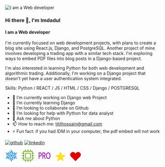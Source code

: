 ![I am a Web developer](https://media.licdn.com/dms/image/v2/D5616AQEIUdT8PpCrhQ/profile-displaybackgroundimage-shrink_350_1400/profile-displaybackgroundimage-shrink_350_1400/0/1737004507988?e=1742428800&v=beta&t=J30r50bCsYOikRuGUYuN9vceAhKKujWLjkDm0H0Xc1w)

### Hi there 👋, I'm Imdadul
#### I am a Web developer


I'm currently focused on web development projects, with plans to create a blog site using React.js, Django, and PostgreSQL. Another project of mine involves developing a trading app with a similar tech stack. I'm exploring ways to embed PDF files into blog posts in a Django-based project.

I'm also interested in learning Python for both web development and algorithmic trading. Additionally, I'm working on a Django project that doesn't yet have a user authentication system integrated.

Skills: Python / REACT / JS / HTML / CSS / Django / POSTGRESQL

- 🔭 I’m currently working on Django web Project 
- 🌱 I’m currently learning Django 
- 👯 I’m looking to collaborate on Github 
- 🤔 I’m looking for help with Python for data analyst 
- 💬 Ask me about Python 
- 📫 How to reach me: titilhossain@gmail.com 
- ⚡ Fun fact: if you had IDM in your computer, the pdf embed will not work 


[<img src='https://cdn.jsdelivr.net/npm/simple-icons@3.0.1/icons/github.svg' alt='github' height='40'>](https://github.com/https://github.com/ImdadulHossain)  [<img src='https://cdn.jsdelivr.net/npm/simple-icons@3.0.1/icons/linkedin.svg' alt='linkedin' height='40'>](https://www.linkedin.com/in/https://www.linkedin.com/in/md-imdadul-hossain-972054170//)  

<a href='https://archiveprogram.github.com/'><img src='https://raw.githubusercontent.com/acervenky/animated-github-badges/master/assets/acbadge.gif' width='40' height='40'></a> <a href='https://docs.github.com/en/developers'><img src='https://raw.githubusercontent.com/acervenky/animated-github-badges/master/assets/devbadge.gif' width='40' height='40'></a> <a href='https://github.com/pricing'><img src='https://raw.githubusercontent.com/acervenky/animated-github-badges/master/assets/pro.gif' width='40' height='40'></a> <a href='https://stars.github.com/'><img src='https://raw.githubusercontent.com/acervenky/animated-github-badges/master/assets/starbadge.gif' width='35' height='35'></a> <a href='https://docs.github.com/en/github/supporting-the-open-source-community-with-github-sponsors'><img src='https://raw.githubusercontent.com/acervenky/animated-github-badges/master/assets/sponsorbadge.gif' width='35' height='35'></a> 


